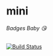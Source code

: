 mini
====

###### Badges Baby 😘
[![Build Status](https://travis-ci.org/roachhd/mini.svg?branch=gh-pages)](https://travis-ci.org/roachhd/mini)

